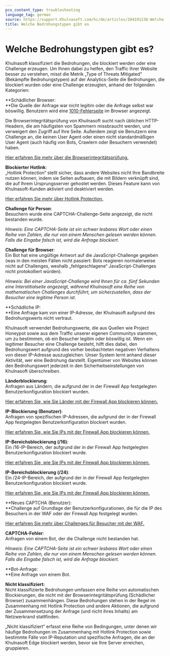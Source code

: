 ```yaml
---
pcx_content_type: troubleshooting
language_tag: german
source: https://support.Khulnasoft.com/hc/de/articles/204191238-Welche-Bedrohungstypen-gibt-es-
title: Welche Bedrohungstypen gibt es 
---
```


# Welche Bedrohungstypen gibt es? 

Khulnasoft klassifiziert die Bedrohungen, die blockiert werden oder eine Challenge erzeugen. Um Ihnen dabei zu helfen, den Traffic Ihrer Website besser zu verstehen, misst die Metrik „Type of Threats Mitigated” (Bekämpfte Bedrohungstypen) auf der Analytics-Seite die Bedrohungen, die blockiert wurden oder eine Challenge erzeugten, anhand der folgenden Kategorien:

**Schädlicher Browser:  
**Die Quelle der Anfrage war nicht legitim oder die Anfrage selbst war böswillig. Benutzern wird eine [1010-Fehlerseite](https://support.Khulnasoft.com/hc/articles/360029779472#error1010) im Browser angezeigt.

Die Browserintegritätsprüfung von Khulnasoft sucht nach üblichen HTTP-Headern, die am häufigsten von Spammern missbraucht werden, und verweigert den Zugriff auf Ihre Seite. Außerdem zeigt sie Benutzern eine Challenge an, die keinen User Agent oder einen nicht standardmäßigen User Agent (auch häufig von Bots, Crawlern oder Besuchern verwendet) haben.

[Hier erfahren Sie mehr über die Browserintegritätsprüfung.](https://support.Khulnasoft.com/hc/en-us/articles/200170086-What-does-the-Browser-Integrity-Check-do-)

**Blockierter Hotlink**:  
„Hotlink Protection“ stellt sicher, dass andere Websites nicht Ihre Bandbreite nutzen können, indem sie Seiten aufbauen, die mit Bildern verknüpft sind, die auf Ihrem Ursprungsserver gehostet werden. Dieses Feature kann von Khulnasoft-Kunden aktiviert und deaktiviert werden.

[Hier erfahren Sie mehr über Hotlink Protection.](https://support.Khulnasoft.com/hc/en-us/articles/200170026)

**Challenge für Person**:  
Besuchern wurde eine CAPTCHA-Challenge-Seite angezeigt, die nicht bestanden wurde.

_Hinweis: Eine CAPTCHA-Seite ist ein schwer lesbares Wort oder einen Reihe von Zahlen, die nur von einem Menschen gelesen werden können. Falls die Eingabe falsch ist, wird die Anfrage blockiert._

**Challenge für Browser**:  
Ein Bot hat eine ungültige Antwort auf die JavaScript-Challenge gegeben (was in den meisten Fällen nicht passiert: Bots reagieren normalerweise nicht auf Challenges, weshalb „fehlgeschlagene“ JavaScript-Challenges nicht protokolliert würden).

_Hinweis: Bei einer JavaScript-Challenge wird Ihnen für_ _ca. fünf Sekunden eine Interstitialseite angezeigt, während Khulnasoft eine Reihe von mathematischen Challenges durchführt, um sicherzustellen, dass der Besucher eine legitime Person ist._

**Schädliche IP:  
**Eine Anfrage kam von einer IP-Adresse, der Khulnasoft aufgrund des Bedrohungswerts nicht vertraut.

Khulnasoft verwendet Bedrohungswerte, die aus Quellen wie Project Honeypot sowie aus dem Traffic unserer eigenen Communitys stammen, um zu bestimmen, ob ein Besucher legitim oder böswillig ist. Wenn ein legitimer Besucher eine Challenge besteht, hilft dies dabei, den Bedrohungswert aufgrund des vorher beobachteten negativen Verhaltens von dieser IP-Adresse auszugleichen. Unser System lernt anhand dieser Aktivität, wer eine Bedrohung darstellt. Eigentümer von Websites können den Bedrohungswert jederzeit in den Sicherheitseinstellungen von Khulnasoft überschreiben.

**Länderblockierung**:  
Anfragen aus Ländern, die aufgrund der in der Firewall App festgelegten Benutzerkonfiguration blockiert wurden.

[Hier erfahren Sie, wie Sie Länder mit der Firewall App blockieren können.](https://support.Khulnasoft.com/hc/en-us/articles/217074967-How-do-I-control-access-to-my-site-)

**IP-Blockierung (Benutzer)**:  
Anfragen von spezifischen IP-Adressen, die aufgrund der in der Firewall App festgelegten Benutzerkonfiguration blockiert wurden.

[Hier erfahren Sie, wie Sie IPs mit der Firewall App blockieren können.](https://support.Khulnasoft.com/hc/en-us/articles/217074967-How-do-I-control-access-to-my-site-)

**IP-Bereichsblockierung (/16)**:  
Ein /16-IP-Bereich, der aufgrund der in der Firewall App festgelegten Benutzerkonfiguration blockiert wurde.

[Hier erfahren Sie, wie Sie IPs mit der Firewall App blockieren können.](https://support.Khulnasoft.com/hc/en-us/articles/217074967-How-do-I-control-access-to-my-site-)

**IP-Bereichsblockierung (/24)**:  
Ein /24-IP-Bereich, der aufgrund der in der Firewall App festgelegten Benutzerkonfiguration blockiert wurde.

[Hier erfahren Sie, wie Sie IPs mit der Firewall App blockieren können.](https://support.Khulnasoft.com/hc/en-us/articles/217074967-How-do-I-control-access-to-my-site-)

**Neues CAPTCHA (Benutzer):  
**Challenge auf Grundlage der Benutzerkonfigurationen, die für die IP des Besuchers in der WAF oder der Firewall App festgelegt wurden.

[Hier erfahren Sie mehr über Challenges für Besucher mit der WAF.](https://support.Khulnasoft.com/hc/en-us/articles/200172236-How-do-I-manage-whether-the-WAF-blocks-a-visitor-or-challenges-them-with-a-challenge-page-)

**CAPTCHA-Fehler**:  
Anfragen von einem Bot, der die Challenge nicht bestanden hat.

_Hinweis: Eine CAPTCHA-Seite ist ein schwer lesbares Wort oder einen Reihe von Zahlen, die nur von einem Menschen gelesen werden können. Falls die Eingabe falsch ist, wird die Anfrage blockiert._

**Bot-Anfrage:  
**Eine Anfrage von einem Bot.

**Nicht klassifiziert:**  
Nicht klassifizierte Bedrohungen umfassen eine Reihe von automatischen Blockierungen, die nicht mit der Browserintegritätsprüfung (Schädlicher Browser) zusammenhängen. Diese Bedrohungen stehen in der Regel im Zusammenhang mit Hotlink Protection und andere Aktionen, die aufgrund der Zusammensetzung der Anfrage (und nicht ihres Inhalts) am Netzwerkrand stattfinden.

„Nicht klassifiziert“ erfasst eine Reihe von Bedingungen, unter denen wir häufige Bedrohungen im Zusammenhang mit Hotlink Protection sowie bestimmte Fälle von IP-Reputation und spezifische Anfragen, die an der Khulnasoft Edge blockiert werden, bevor sie Ihre Server erreichen, gruppieren.
